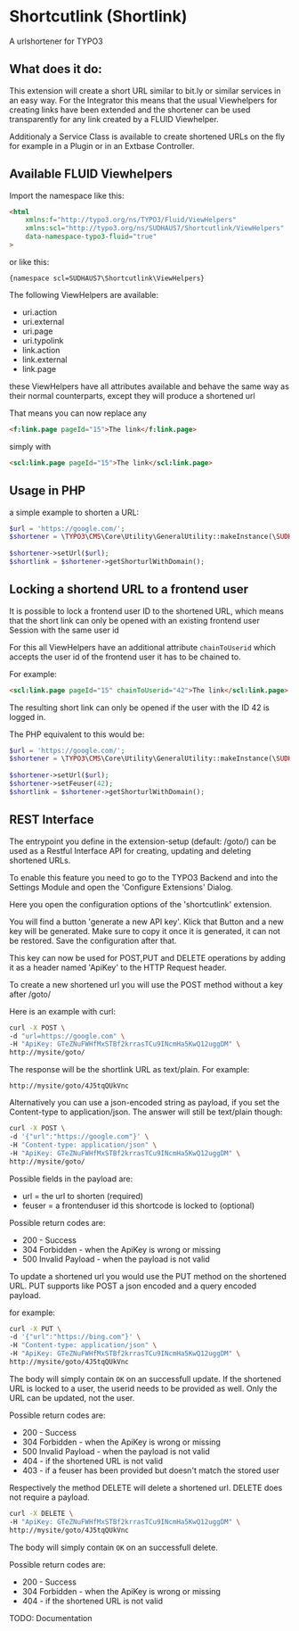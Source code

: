 # Shortcutlink (Shortlink) 

A urlshortener for TYPO3

## What does it do:

This extension will create a short URL similar to bit.ly or similar services in an easy way. For the Integrator this means that the usual Viewhelpers for creating links have been extended and the shortener can be used transparently for any link created by a FLUID Viewhelper.

Additionaly a Service Class is available to create shortened URLs on the fly for example in a Plugin or in an Extbase Controller.

## Available FLUID Viewhelpers

Import the namespace like this:


```html
<html
    xmlns:f="http://typo3.org/ns/TYPO3/Fluid/ViewHelpers"
    xmlns:scl="http://typo3.org/ns/SUDHAUS7/Shortcutlink/ViewHelpers"
    data-namespace-typo3-fluid="true"
>
``` 

or like this:

```
{namespace scl=SUDHAUS7\Shortcutlink\ViewHelpers}
```

The following ViewHelpers are available:

- uri.action
- uri.external
- uri.page
- uri.typolink
- link.action
- link.external
- link.page

these ViewHelpers have all attributes available and behave the same way as their normal counterparts, except they will produce a shortened url

That means you can now replace any 
```html
<f:link.page pageId="15">The link</f:link.page>
```
simply with
```html
<scl:link.page pageId="15">The link</scl:link.page>
```



## Usage in PHP

a simple example to shorten a URL:

```php
$url = 'https://google.com/';
$shortener = \TYPO3\CMS\Core\Utility\GeneralUtility::makeInstance(\SUDHAUS7\Shortcutlink\Service\ShortlinkService::class);
    
$shortener->setUrl($url);
$shortlink = $shortener->getShorturlWithDomain();
``` 

## Locking a shortend URL to a frontend user

It is possible to lock a frontend user ID to the shortened URL, which means that the short link can only be opened with an existing frontend user Session with the same user id

For this all ViewHelpers have an additional attribute `chainToUserid` which accepts the user id of the frontend user it has to be chained to.

For example:
```html
<scl:link.page pageId="15" chainToUserid="42">The link</scl:link.page>
```

The resulting short link can only be opened if the user with the ID 42 is logged in.

The PHP equivalent to this would be:

```php
$url = 'https://google.com/';
$shortener = \TYPO3\CMS\Core\Utility\GeneralUtility::makeInstance(\SUDHAUS7\Shortcutlink\Service\ShortlinkService::class);
    
$shortener->setUrl($url);
$shortener->setFeuser(42);
$shortlink = $shortener->getShorturlWithDomain();
``` 

## REST Interface

The entrypoint you define in the extension-setup (default: /goto/) can be used as a Restful Interface API for creating, updating and deleting shortened URLs.

To enable this feature you need to go to the TYPO3 Backend and into the Settings Module and open the 'Configure Extensions' Dialog.

Here you open the configuration options of the 'shortcutlink' extension.

You will find a button 'generate a new API key'. Klick that Button and a new key will be generated. Make sure to copy it once it is generated, it can not be restored. Save the configuration after that.

This key can now be used for POST,PUT and DELETE operations by adding it as a header named 'ApiKey' to the HTTP Request header.

To create a new shortened url you will use the POST method without a key after /goto/

Here is an example with curl:

```bash
curl -X POST \
-d "url=https://google.com" \
-H "ApiKey: GTeZNuFWHfMxSTBf2krrasTCu9INcmHa5KwQ12uggDM" \
http://mysite/goto/
```   
The response will be the shortlink URL as text/plain. For example:
```
http://mysite/goto/4J5tqQUkVnc
```

Alternatively you can use a json-encoded string as payload, if you set the Content-type to application/json. The answer will still be text/plain though:

```bash
curl -X POST \
-d '{"url":"https://google.com"}' \
-H "Content-type: application/json" \
-H "ApiKey: GTeZNuFWHfMxSTBf2krrasTCu9INcmHa5KwQ12uggDM" \
http://mysite/goto/
``` 

Possible fields in the payload are:
* url = the url to shorten (required)
* feuser = a frontenduser id this shortcode is locked to (optional)

Possible return codes are:
* 200 - Success
* 304 Forbidden - when the ApiKey is wrong or missing
* 500 Invalid Payload - when the payload is not valid

To update a shortened url you would use the PUT method on the shortened URL. PUT supports like POST a json encoded and a query encoded payload. 

for example:

```bash
curl -X PUT \
-d '{"url":"https://bing.com"}' \
-H "Content-type: application/json" \
-H "ApiKey: GTeZNuFWHfMxSTBf2krrasTCu9INcmHa5KwQ12uggDM" \
http://mysite/goto/4J5tqQUkVnc
```

The body will simply contain `OK` on an successfull update. If the shortened URL is locked to a user, the userid needs to be provided as well. Only the URL can be updated, not the user.

 Possible return codes are:
 * 200 - Success
 * 304 Forbidden - when the ApiKey is wrong or missing
 * 500 Invalid Payload - when the payload is not valid
 * 404 - if the shortened URL is not valid
 * 403 - if a feuser has been provided but doesn't match the stored user
 
 Respectively the method DELETE will delete a shortened url. DELETE does not require a payload.
 
 ```bash
 curl -X DELETE \
 -H "ApiKey: GTeZNuFWHfMxSTBf2krrasTCu9INcmHa5KwQ12uggDM" \
 http://mysite/goto/4J5tqQUkVnc
 ```
 
The body will simply contain `OK` on an successfull delete. 

 Possible return codes are:
 * 200 - Success
 * 304 Forbidden - when the ApiKey is wrong or missing
 * 404 - if the shortened URL is not valid

TODO: Documentation
